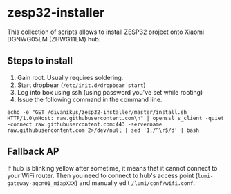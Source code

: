 # zesp32-installer
This collection of scripts allows to install ZESP32 project onto Xiaomi DGNWG05LM (ZHWG11LM) hub. 

## Steps to install
1. Gain root. Usually requires soldering.
2. Start dropbear (`/etc/init.d/dropbear start`)
3. Log into box using ssh (using password you've set while rooting)
4. Issue the following command in the command line.

```
echo -e "GET /divanikus/zesp32-installer/master/install.sh HTTP/1.0\nHost: raw.githubusercontent.com\n" | openssl s_client -quiet -connect raw.githubusercontent.com:443 -servername raw.githubusercontent.com 2>/dev/null | sed '1,/^\r$/d' | bash
```

## Fallback AP
If hub is blinking yellow after sometime, it means that it cannot connect to your WiFi router. Then you need to connect to hub's access point (`lumi-gateway-aqcn01_miapXXX`) and manually edit `/lumi/conf/wifi.conf`.
